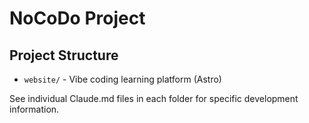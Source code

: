 # NoCoDo Project

## Project Structure

- `website/` - Vibe coding learning platform (Astro)

See individual Claude.md files in each folder for specific development information.